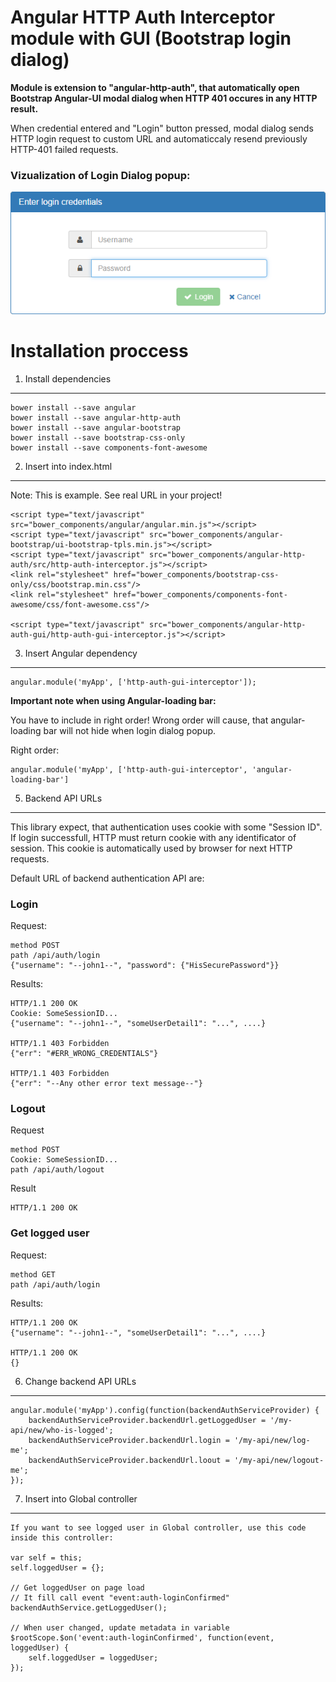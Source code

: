 Angular HTTP Auth Interceptor module with GUI (Bootstrap login dialog)
======================================================================

__Module is extension to "angular-http-auth", that automatically open Bootstrap Angular-UI modal dialog
when HTTP 401 occures in any HTTP result.__

When credential entered and "Login" button pressed,
modal dialog sends HTTP login request to custom URL and automaticcaly resend previously HTTP-401 failed requests. 

### Vizualization of Login Dialog popup:

![Login dialog GUI](/doc/login-dialog.png)


Installation proccess
=====================

1. Install dependencies
-----------------------
    bower install --save angular
    bower install --save angular-http-auth
    bower install --save angular-bootstrap
    bower install --save bootstrap-css-only
    bower install --save components-font-awesome
    
2. Insert into index.html
-------------------------
Note: This is example. See real URL in your project!

	<script type="text/javascript" src="bower_components/angular/angular.min.js"></script>
	<script type="text/javascript" src="bower_components/angular-bootstrap/ui-bootstrap-tpls.min.js"></script>
	<script type="text/javascript" src="bower_components/angular-http-auth/src/http-auth-interceptor.js"></script>
	<link rel="stylesheet" href="bower_components/bootstrap-css-only/css/bootstrap.min.css"/>
	<link rel="stylesheet" href="bower_components/components-font-awesome/css/font-awesome.css"/>

	<script type="text/javascript" src="bower_components/angular-http-auth-gui/http-auth-gui-interceptor.js"></script>


3. Insert Angular dependency
----------------------------
    angular.module('myApp', ['http-auth-gui-interceptor']);

__Important note when using Angular-loading bar:__

You have to include in right order!
Wrong order will cause, that angular-loading bar will not hide when login dialog popup.

Right order:

	angular.module('myApp', ['http-auth-gui-interceptor', 'angular-loading-bar']

5. Backend API URLs
--------------------
This library expect, that authentication uses cookie with some "Session ID".
If login successfull, HTTP must return cookie with any identificator of session. This cookie is automatically used
by browser for next HTTP requests.

Default URL of backend authentication API are:

### Login

Request:

	method POST
	path /api/auth/login
	{"username": "--john1--", "password": {"HisSecurePassword"}}
	
Results:

	HTTP/1.1 200 OK
	Cookie: SomeSessionID...
	{"username": "--john1--", "someUserDetail1": "...", ....}

	HTTP/1.1 403 Forbidden
	{"err": "#ERR_WRONG_CREDENTIALS"}

	HTTP/1.1 403 Forbidden
	{"err": "--Any other error text message--"}

	
### Logout

Request

	method POST
	Cookie: SomeSessionID...
	path /api/auth/logout
	
Result

	HTTP/1.1 200 OK

### Get logged user

Request:

	method GET
	path /api/auth/login
	
Results:

	HTTP/1.1 200 OK
	{"username": "--john1--", "someUserDetail1": "...", ....}

	HTTP/1.1 200 OK
	{}

6. Change backend API URLs
--------------------------
	angular.module('myApp').config(function(backendAuthServiceProvider) {
		backendAuthServiceProvider.backendUrl.getLoggedUser = '/my-api/new/who-is-logged';
		backendAuthServiceProvider.backendUrl.login = '/my-api/new/log-me';
		backendAuthServiceProvider.backendUrl.loout = '/my-api/new/logout-me';
	});
	

7. Insert into Global controller
--------------------------------
	If you want to see logged user in Global controller, use this code inside this controller:

    var self = this;
	self.loggedUser = {};

	// Get loggedUser on page load
	// It fill call event "event:auth-loginConfirmed"
	backendAuthService.getLoggedUser();

    // When user changed, update metadata in variable
	$rootScope.$on('event:auth-loginConfirmed', function(event, loggedUser) {
		self.loggedUser = loggedUser;
	});
